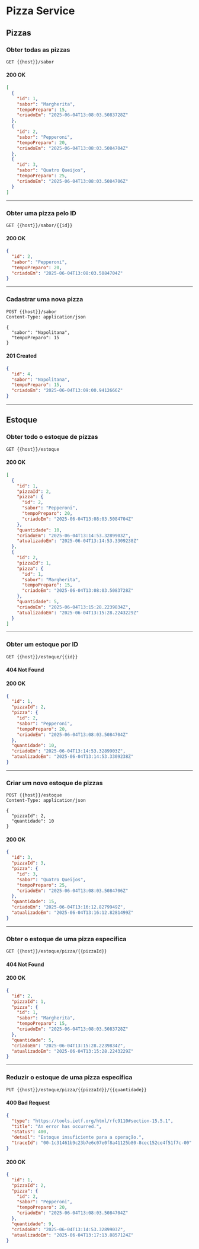 # Pizza Service

## Pizzas

### Obter todas as pizzas

```http
GET {{host}}/sabor
```

#### 200 OK

```json
[
  {
    "id": 1,
    "sabor": "Margherita",
    "tempoPreparo": 15,
    "criadoEm": "2025-06-04T13:08:03.5083728Z"
  },
  {
    "id": 2,
    "sabor": "Pepperoni",
    "tempoPreparo": 20,
    "criadoEm": "2025-06-04T13:08:03.5084704Z"
  },
  {
    "id": 3,
    "sabor": "Quatro Queijos",
    "tempoPreparo": 25,
    "criadoEm": "2025-06-04T13:08:03.5084706Z"
  }
]
```

---

### Obter uma pizza pelo ID

```http
GET {{host}}/sabor/{{id}}
```

#### 200 OK

```json
{
  "id": 2,
  "sabor": "Pepperoni",
  "tempoPreparo": 20,
  "criadoEm": "2025-06-04T13:08:03.5084704Z"
}
```

---

### Cadastrar uma nova pizza

```http
POST {{host}}/sabor
Content-Type: application/json

{
  "sabor": "Napolitana",
  "tempoPreparo": 15
}
```

#### 201 Created

```json
{
  "id": 4,
  "sabor": "Napolitana",
  "tempoPreparo": 15,
  "criadoEm": "2025-06-04T13:09:00.9412666Z"
}
```

---

## Estoque

### Obter todo o estoque de pizzas

```http
GET {{host}}/estoque
```

#### 200 OK

```json
[
  {
    "id": 1,
    "pizzaId": 2,
    "pizza": {
      "id": 2,
      "sabor": "Pepperoni",
      "tempoPreparo": 20,
      "criadoEm": "2025-06-04T13:08:03.5084704Z"
    },
    "quantidade": 10,
    "criadoEm": "2025-06-04T13:14:53.3289903Z",
    "atualizadoEm": "2025-06-04T13:14:53.3309238Z"
  },
  {
    "id": 2,
    "pizzaId": 1,
    "pizza": {
      "id": 1,
      "sabor": "Margherita",
      "tempoPreparo": 15,
      "criadoEm": "2025-06-04T13:08:03.5083728Z"
    },
    "quantidade": 5,
    "criadoEm": "2025-06-04T13:15:28.2239834Z",
    "atualizadoEm": "2025-06-04T13:15:28.2243229Z"
  }
]
```

---

### Obter um estoque por ID

```http
GET {{host}}/estoque/{{id}}
```

#### 404 Not Found

#### 200 OK

```json
{
  "id": 1,
  "pizzaId": 2,
  "pizza": {
    "id": 2,
    "sabor": "Pepperoni",
    "tempoPreparo": 20,
    "criadoEm": "2025-06-04T13:08:03.5084704Z"
  },
  "quantidade": 10,
  "criadoEm": "2025-06-04T13:14:53.3289903Z",
  "atualizadoEm": "2025-06-04T13:14:53.3309238Z"
}
```

---

### Criar um novo estoque de pizzas

```http
POST {{host}}/estoque
Content-Type: application/json

{
  "pizzaId": 2,
  "quantidade": 10
}
```

#### 200 OK

```json
{
  "id": 3,
  "pizzaId": 3,
  "pizza": {
    "id": 3,
    "sabor": "Quatro Queijos",
    "tempoPreparo": 25,
    "criadoEm": "2025-06-04T13:08:03.5084706Z"
  },
  "quantidade": 15,
  "criadoEm": "2025-06-04T13:16:12.8279949Z",
  "atualizadoEm": "2025-06-04T13:16:12.8281499Z"
}
```

---

### Obter o estoque de uma pizza específica

```http
GET {{host}}/estoque/pizza/{{pizzaId}}
```

#### 404 Not Found

#### 200 OK

```json
{
  "id": 2,
  "pizzaId": 1,
  "pizza": {
    "id": 1,
    "sabor": "Margherita",
    "tempoPreparo": 15,
    "criadoEm": "2025-06-04T13:08:03.5083728Z"
  },
  "quantidade": 5,
  "criadoEm": "2025-06-04T13:15:28.2239834Z",
  "atualizadoEm": "2025-06-04T13:15:28.2243229Z"
}
```

---

### Reduzir o estoque de uma pizza específica

```http
PUT {{host}}/estoque/pizza/{{pizzaId}}/{{quantidade}}
```

#### 400 Bad Request

```json
{
  "type": "https://tools.ietf.org/html/rfc9110#section-15.5.1",
  "title": "An error has occurred.",
  "status": 400,
  "detail": "Estoque insuficiente para a operação.",
  "traceId": "00-1c31461b9c23b7e6c07e0f8a41125b80-8cec152ce4f51f7c-00"
}
```

#### 200 OK

```json
{
  "id": 1,
  "pizzaId": 2,
  "pizza": {
    "id": 2,
    "sabor": "Pepperoni",
    "tempoPreparo": 20,
    "criadoEm": "2025-06-04T13:08:03.5084704Z"
  },
  "quantidade": 9,
  "criadoEm": "2025-06-04T13:14:53.3289903Z",
  "atualizadoEm": "2025-06-04T13:17:13.8857124Z"
}
```
